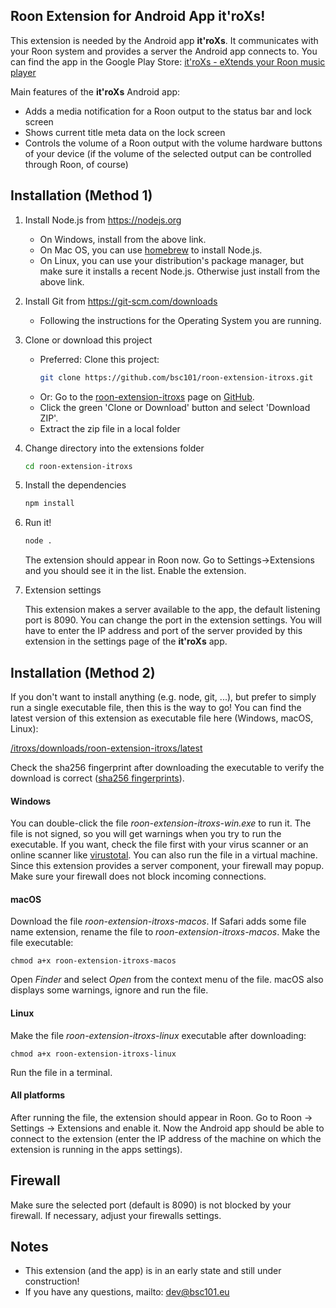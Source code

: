 ## Roon Extension for Android App it'roXs!

This extension is needed by the Android app **it'roXs**. It communicates with your Roon system and provides a server the Android app connects to.
You can find the app in the Google Play Store:
[it'roXs - eXtends your Roon music player](https://play.google.com/store/apps/details?id=com.bsc101.itroxs)

Main features of the **it'roXs** Android app:

   * Adds a media notification for a Roon output to the status bar and lock screen
   * Shows current title meta data on the lock screen
   * Controls the volume of a Roon output with the volume hardware buttons of your device (if the volume of the selected output can be controlled through Roon, of course)

## Installation (Method 1)

1. Install Node.js from https://nodejs.org

   * On Windows, install from the above link.
   * On Mac OS, you can use [homebrew](http://brew.sh) to install Node.js.
   * On Linux, you can use your distribution's package manager, but make sure it installs a recent Node.js. Otherwise just install from the above link.

2. Install Git from https://git-scm.com/downloads

   * Following the instructions for the Operating System you are running.

3. Clone or download this project

   * Preferred: Clone this project: 
     ```bash
     git clone https://github.com/bsc101/roon-extension-itroxs.git
     ```
   * Or: Go to the [roon-extension-itroxs](https://github.com/bsc101/roon-extension-itroxs) page on [GitHub](https://github.com).
   * Click the green 'Clone or Download' button and select 'Download ZIP'.
   * Extract the zip file in a local folder

4. Change directory into the extensions folder

    ```bash
    cd roon-extension-itroxs
    ```

5. Install the dependencies

    ```bash
    npm install
    ```

6. Run it!

    ```bash
    node .
    ```
    The extension should appear in Roon now. Go to Settings->Extensions and you should see it in the list. Enable the extension.

7. Extension settings

    This extension makes a server available to the app, the default listening port is 8090. You can change the port in the extension settings.
    You will have to enter the IP address and port of the server provided by this extension in the settings page of the **it'roXs** app.

## Installation (Method 2)

If you don't want to install anything (e.g. node, git, ...), but prefer to simply run a single executable file, then this is the way to go! You can find the latest version of this extension as executable file here (Windows, macOS, Linux):

[/itroxs/downloads/roon-extension-itroxs/latest](https://bsc101.eu/itroxs/downloads/roon-extension-itroxs/latest/)

Check the sha256 fingerprint after downloading the executable to verify the download is correct ([sha256 fingerprints](https://bsc101.eu/itroxs/downloads/roon-extension-itroxs/latest/sha256.txt)).

#### Windows

You can double-click the file *roon-extension-itroxs-win.exe* to run it. The file is not signed, so you will get warnings when you try to run the executable. If you want, check the file first with your virus scanner or an online scanner like [virustotal](https://www.virustotal.com/gui/home/upload). You can also run the file in a virtual machine.
Since this extension provides a server component, your firewall may popup. Make sure your firewall does not block incoming connections.

#### macOS

Download the file *roon-extension-itroxs-macos*. If Safari adds some file name extension, rename the file to *roon-extension-itroxs-macos*. Make the file executable:

    chmod a+x roon-extension-itroxs-macos

Open *Finder* and select *Open* from the context menu of the file. macOS also displays some warnings, ignore and run the file.

#### Linux

Make the file *roon-extension-itroxs-linux* executable after downloading: 

    chmod a+x roon-extension-itroxs-linux

Run the file in a terminal.

#### All platforms

After running the file, the extension should appear in Roon. Go to Roon -> Settings -> Extensions and enable it. Now the Android app should be able to connect to the extension (enter the IP address of the machine on which the extension is running in the apps settings).

## Firewall

Make sure the selected port (default is 8090) is not blocked by your firewall. If necessary, adjust your firewalls settings.

## Notes

* This extension (and the app) is in an early state and still under construction!
* If you have any questions, mailto: dev@bsc101.eu

